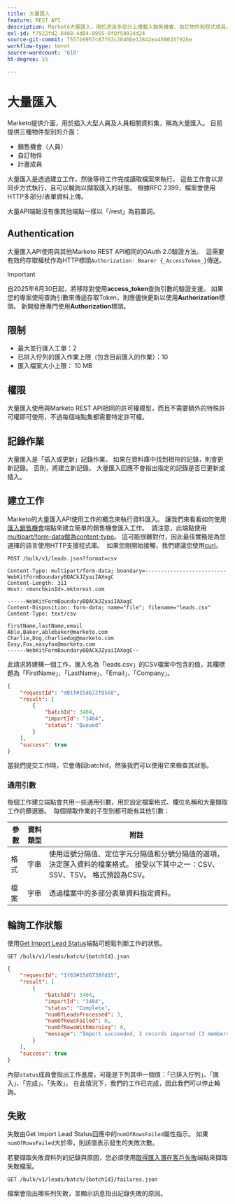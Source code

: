 ```yaml
---
title: 大量匯入
feature: REST API
description: Marketo大量匯入，用於透過多部分上傳載入銷售機會、自訂物件和程式成員，建立非同步工作、輪詢狀態和處理失敗。
exl-id: f7922fd2-8408-4d04-8955-0f8f58914d24
source-git-commit: 7557b9957c87f63c2646be13842ea450035792be
workflow-type: tm+mt
source-wordcount: '610'
ht-degree: 1%

---
```


# 大量匯入

Marketo提供介面，用於插入大型人員及人員相關資料集，稱為大量匯入。 目前提供三種物件型別的介面：

- 銷售機會（人員）
- 自訂物件
- 計畫成員

大量匯入是透過建立工作，然後等待工作完成讀取檔案來執行。 這些工作會以非同步方式執行，且可以輪詢以擷取匯入的狀態。 根據RFC 2399，檔案會使用HTTP多部分/表單資料上傳。

大量API端點沒有像其他端點一樣以「/rest」為前置詞。

## Authentication

大量匯入API使用與其他Marketo REST API相同的OAuth 2.0驗證方法。  這需要有效的存取權杖作為HTTP標頭`Authorization: Bearer {_AccessToken_}`傳送。

>[!IMPORTANT]
>
>自2025年6月30日起，將移除對使用&#x200B;**access_token**&#x200B;查詢引數的驗證支援。 如果您的專案使用查詢引數來傳遞存取Token，則應儘快更新以使用&#x200B;**Authorization**&#x200B;標頭。 新開發應專門使用&#x200B;**Authorization**&#x200B;標頭。

## 限制

- 最大並行匯入工單：2
- 已排入佇列的匯入作業上限（包含目前匯入的作業）：10
- 匯入檔案大小上限： 10 MB

## 權限

大量匯入使用與Marketo REST API相同的許可權模型，而且不需要額外的特殊許可權即可使用，不過每個端點集都需要特定許可權。

## 記錄作業

大量匯入是「插入或更新」記錄作業。 如果在資料庫中找到相符的記錄，則會更新記錄。 否則，將建立新記錄。 大量匯入回應不會指出指定的記錄是否已更新或插入。

## 建立工作

Marketo的大量匯入API使用工作的概念來執行資料匯入。 讓我們來看看如何使用[匯入銷售機會](https://developer.adobe.com/marketo-apis/api/mapi/#tag/Bulk-Import-Leads/operation/importLeadUsingPOST)端點來建立簡單的銷售機會匯入工作。  請注意，此端點使用[multipart/form-data做為content-type](https://www.w3.org/Protocols/rfc1341/7_2_Multipart.html)。 這可能很難對付，因此最佳實務是為您選擇的語言使用HTTP支援程式庫。  如果您剛開始接觸，我們建議您使用[curl](https://curl.se/)。

```
POST /bulk/v1/leads.json?format=csv
```

```
Content-Type: multipart/form-data; boundary=--------------------------WebKitFormBoundaryBQACkJZyaiIAXogC
Content-Length: 311
Host: <munchkinId>.mktorest.com
```

```
------WebKitFormBoundaryBQACkJZyaiIAXogC
Content-Disposition: form-data; name="file"; filename="leads.csv"
Content-Type: text/csv

firstName,lastName,email
Able,Baker,ablebaker@marketo.com
Charlie,Dog,charliedog@marketo.com
Easy,Fox,easyfox@marketo.com
------WebKitFormBoundaryBQACkJZyaiIAXogC--
```

此請求將建構一個工作，匯入名為「leads.csv」的CSV檔案中包含的值，其欄標題為「FirstName」、「LastName」、「Email」、「Company」。

```json
{
    "requestId": "d01f#15d672f8560",
    "result": [
        {
            "batchId": 3404,
            "importId": "3404",
            "status": "Queued"
        }
    ],
    "success": true
}
```

當我們提交工作時，它會傳回batchId，然後我們可以使用它來檢查其狀態。

### 通用引數

每個工作建立端點會共用一些通用引數，用於設定檔案格式、欄位名稱和大量擷取工作的篩選器。  每個擷取作業的子型別都可能有其他引數：

| 參數 | 資料類型 | 附註 |
|---|---|---|
| 格式 | 字串 | 使用逗號分隔值、定位字元分隔值和分號分隔值的選項，決定匯入資料的檔案格式。 接受以下其中之一：CSV、SSV、TSV。 格式預設為CSV。 |
| 檔案 | 字串 | 透過檔案中的多部分表單資料指定資料。 |

## 輪詢工作狀態

使用[Get Import Lead Status](https://developer.adobe.com/marketo-apis/api/mapi/#tag/Bulk-Import-Leads/operation/getImportLeadStatusUsingGET)端點可輕鬆判斷工作的狀態。

```
GET /bulk/v1/leads/batch/{batchId}.json
```

```json
{
    "requestId": "1f63#15d6738fd15",
    "result": [
        {
            "batchId": 3404,
            "importId": "3404",
            "status": "Complete",
            "numOfLeadsProcessed": 3,
            "numOfRowsFailed": 0,
            "numOfRowsWithWarning": 0,
            "message": "Import succeeded, 3 records imported (3 members)"
        }
    ],
    "success": true
}
```

內部`status`成員會指出工作進度，可能是下列其中一個值：「已排入佇列」、「匯入」、「完成」、「失敗」。 在此情況下，我們的工作已完成，因此我們可以停止輪詢。

## 失敗

失敗由Get Import Lead Status回應中的`numOfRowsFailed`屬性指示。 如果`numOfRowsFailed`大於零，則該值表示發生的失敗次數。

若要擷取失敗資料列的記錄與原因，您必須使用[取得匯入潛在客戶失敗](https://developer.adobe.com/marketo-apis/api/mapi/#tag/Bulk-Import-Leads/operation/getImportLeadFailuresUsingGET)端點來擷取失敗檔案。

```
GET /bulk/v1/leads/batch/{batchId}/failures.json
```

檔案會指出哪些列失敗，並顯示訊息指出記錄失敗的原因。
